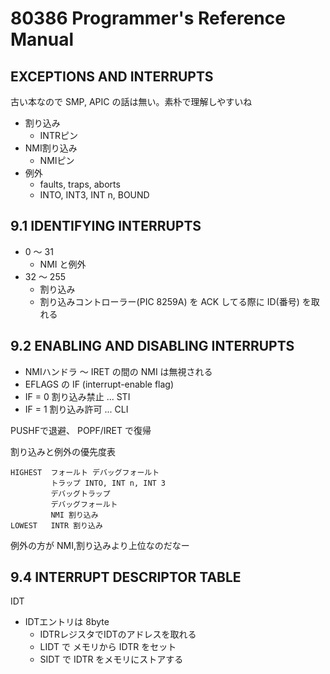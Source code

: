 # 80386 Programmer's Reference Manual

## EXCEPTIONS AND INTERRUPTS

古い本なので SMP, APIC の話は無い。素朴で理解しやすいね

 * 割り込み
   * INTRピン
 * NMI割り込み
   * NMIピン
 * 例外
   * faults, traps, aborts
   * INTO, INT3, INT n, BOUND

## 9.1 IDENTIFYING INTERRUPTS

 * 0 〜 31
   * NMI と例外
 * 32 〜 255
   * 割り込み
   * 割り込みコントローラー(PIC 8259A) を ACK してる際に ID(番号) を取れる

## 9.2 ENABLING AND DISABLING INTERRUPTS

 * NMIハンドラ 〜 IRET の間の NMI は無視される
 * EFLAGS の IF (interrupt-enable flag)
  * IF = 0 割り込み禁止 ... STI
  * IF = 1 割り込み許可 ... CLI

PUSHFで退避、 POPF/IRET で復帰

割り込みと例外の優先度表

```
HIGHEST  フォールト デバッグフォールト
         トラップ INTO, INT n, INT 3
         デバッグトラップ
         デバッグフォールト
         NMI 割り込み
LOWEST   INTR 割り込み
```

例外の方が NMI,割り込みより上位なのだなー

## 9.4 INTERRUPT DESCRIPTOR TABLE

IDT

 * IDTエントリは 8byte
   * IDTRレジスタでIDTのアドレスを取れる
   * LIDT で メモリから IDTR をセット
   * SIDT で IDTR をメモリにストアする